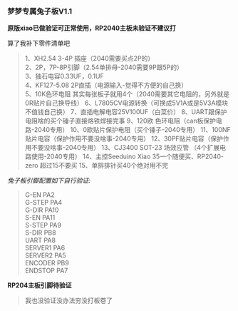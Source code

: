 <!--
 * @Author: Mjf
 * @Date: 2023-09-16 18:54:57
 * @LastEditTime: 2023-09-16 19:03:21
 * @LastEditors: Win_VScode
 * @Description: 
 * @FilePath: \undefinedf:\download\TradRack_Beta-main\STLs\TradRack_Beta-main-mod\TradRack_Beta-main-mod\兔子板可打板\read.md
 * 版权声明暂无
-->
### 梦梦专属兔子板V1.1
**原版xiao已做验证可正常使用，RP2040主板未验证不建议打**  

算了我补下零件清单吧
> 1、XH2.54  3-4P 插座（2040需要买点2P的）  
2、2P，7P-8P引脚（2.54单排母-2040需要9P跟5P的）  
3、独石电容0.33UF，0.1UF   
4、KF127-5.08 2P直插（电源输入-觉得不方便的自己换）  
5、10K色环电阻 其实每张板子就用4个（2040需要其它电阻的，另外就是0R贴片自己换导线）
6、L7805CV电源转换（可换成5V1A或是5V3A模块不值钱自己换）
7、直插电解电容25V100UF（白菜价）
8、UART跟保护电阻啥的买个锤子直接烙铁焊接完事
9、120欧 色环电阻（can板保护电路-2040专用）
10、0欧贴片保护电阻（买个锤子-2040专用）
11、100NF贴片电容（保护作用不要没啥事-2040专用）
12、30PF贴片电容（保护作用不要没啥事-2040专用）
13、CJ3400 SOT-23 场效应管  （4个扩展电路使用-2040专用）
14、主控Seeduino Xiao  35一个随便买、RP2040-zero 超过15不要买
15、单排排针买40个绝对用不完

*兔子板引脚配置如下自行验证:*
>   G-EN PA2  
    G-STEP PA4  
    G-DIR PA10  
    S-EN PA11  
    S-STEP PA9  
    S-DIR PB8  
    UART PA8  
    SERVER1 PA6  
    SERVER2 PA5  
    ENCODER PB9  
    ENDSTOP PA7  

**RP204主板引脚待验证**
> 我也没验证没办法穷没打板卷了